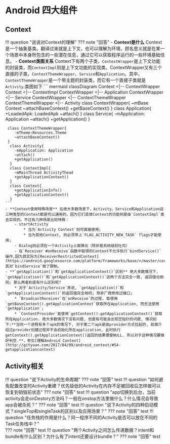 # Android 四大组件
## Context
!!! question "说说对Context的理解"
??? note "回答"
    - **Context是什么** Context是一个抽象基类。翻译过来就是上下文，也可以理解为环境，顾名思义就是在某一个场景中本身所包含的一些潜在信息，通过它可以获取程序运行的一些环境基础信息。
    - **Context类图关系**  Context下有两个子类，`ContextWrapper`是上下文功能的封装类，而`ContextImpl`则是上下文功能的实现类。ContextWrapper又有三个直接的子类，`ContextThemeWrapper`、`Service`和`Application`。其中，`ContextThemeWrapper`是一个带主题的封装类，而它有一个直接子类就是`Activity`.类图如下
    ``` mermaid
    classDiagram
      Context <|-- ContextWrapper
      Context <|-- ContextImpl
      ContextWrapper <|-- Application
      ContextWrapper <|-- Service
      ContextWrapper <|-- ContextThemeWrapper
     ContextThemeWrapper <|-- Activity
     class ContextWrapper{
        ~mBase Context
        ~attachBaseContext()
        +getBaseContext()
     }
      class Application{
        +LoadedApk: LoadedApk
        ~attach()
     }
      class Service{
        -mApplication: Application
        ~attach()
        +getApplication()
      }

     class ContextThemeWrapper{
        -mTheme:Resources.Theme
        ~attachBaseContext()
     }
      class Activity{
        -mApplication: Application
        ~attach()
        +getApplication()
      }
      class ContextImpl{
        ~mMainThread ActivityThead
        +getApplicationContext()
      }
      class Context{
        +getApplicationInfo()
        +getApplicationContext()
      }
    ```
    - **Context使用特殊场景** 在绝大多数场景下，Activity、Service和Application这三种类型的Context都是可以通用的，因为它们具体Context的功能则是由`ContextImpl`类去实现的。不过有几种场景比较特殊：
        - startActivity
            * 当为`Activity Context`则可直接使用;
            * 当为其他Context, 则必须带上`FLAG_ACTIVITY_NEW_TASK` flags才能使用;
        - Dialog则必须在一个Activity上面弹出（除非是系统级别吐司）
        - 在`Receiver #onReceive`函数中取得的Context不允许执行`bindService()`操作,因为其实际为[ReceiverRestrictedContext](https://android.googlesource.com/platform/frameworks/base/+/master/core/java/android/app/ContextImpl.java),其对`bindService`做了限制。
    - **`getApplication()`和`getApplicationContext()`区别** 绝大多数情况下, `getApplication()`和`getApplicationContext()`这两个方法完全一致, 返回值也相同; 那么两者到底有什么区别呢? 
        * 对于`Activity/Service`来说, `getApplication()`和`getApplicationContext()`的返回值完全相同; 除非厂商修改过接口;
        * `BroadcastReceiver`在`onReceive`的过程, 能使用`getBaseContext().getApplicationContext`获取所在Application, 而无法使用`getApplication`;
        * `ContentProvider`能使用`getContext().getApplicationContext()`获取所在Application. 绝大多数情况下没有问题, 但是有可能会出现空指针的问题, 情况如下:**当同一个进程有多个apk的情况下, 对于第二个apk是由provider方式拉起的, 前面介绍过provider创建过程并不会初始化所在application, 此时执行 getContext().getApplicationContext()返回的结果便是NULL. 所以对于这种情况要做好判空.**，参见[理解Android Context](http://gityuan.com/2017/04/09/android_context/#54-getapplicationcontext)
## Activity相关
!!! question "说下Activity的生命周期"
??? note "回答"
		test
!!! question "如何避免配置改变时Activity重建？优先级低的Activity在内存不足被回收后怎样做可以恢复到销毁前状态"
??? note "回答"
		test
!!! question "app切换到后台，当前activity会走onDestory方法吗？一般在onstop方法里做什么？什么情况会导致app会被杀死？"
??? note "回答"
		test
!!! question "说下Activity的四种启动模式？singleTop和singleTask的区别以及应用场景？"
??? note "回答"
		test
!!! question "任务栈的作用是什么？同一程序不同的Activity是否可以放在不同的Task任务栈中？"	
??? note "回答"
		test
!!! question "两个Activity之间怎么传递数据？intent和bundle有什么区别？为什么有了intent还要设计bundle？"
??? note "回答"
		test